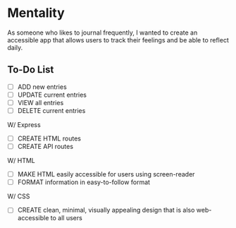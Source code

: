 # Mentality

As someone who likes to journal frequently, I wanted to create an accessible app that allows users to track their feelings and be able to reflect daily. 

## To-Do List 
- [ ] ADD new entries 
- [ ] UPDATE current entries 
- [ ] VIEW all entries 
- [ ] DELETE current entries 

W/ Express
- [ ] CREATE HTML routes
- [ ] CREATE API routes

W/ HTML 
- [ ] MAKE HTML easily accessible for users using screen-reader 
- [ ] FORMAT information in easy-to-follow format

W/ CSS 
- [ ] CREATE clean, minimal, visually appealing design that is also web-accessible to all users 